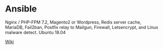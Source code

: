 # Ansible
Nginx / PHP-FPM 7.2, Magento2 or Wordpress, Redis server cache, MariaDB, Fail2ban, Postfix relay to Mailgun, Firewall, Letsencrypt, and Linux malware detect. Ubuntu 18.04

[Wiki](/rmalenko/ansible/wiki)
